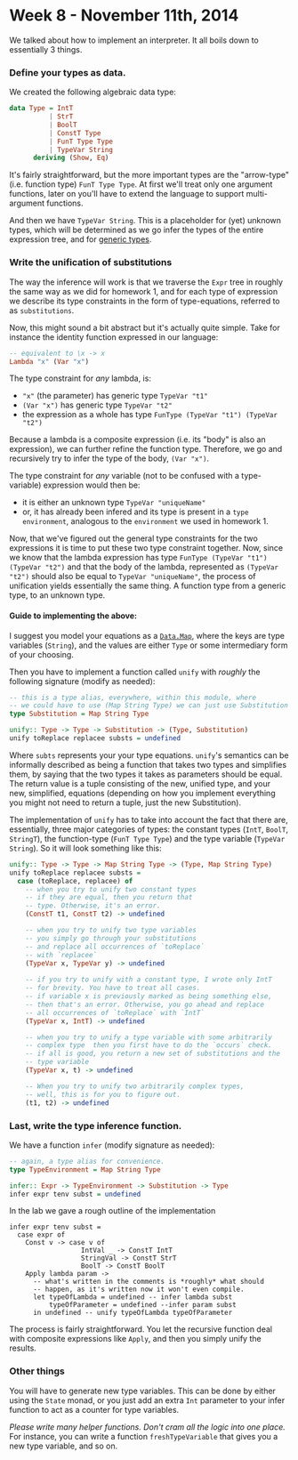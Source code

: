 # Week 8 - November 11th, 2014

We talked about how to implement an interpreter. It all boils down to essentially 3 things.

### Define your types as data.

We created the following algebraic data type:  
```haskell
data Type = IntT
          | StrT
          | BoolT
          | ConstT Type
          | FunT Type Type
          | TypeVar String
      deriving (Show, Eq)
```

It's fairly straightforward, but the more important types are the "arrow-type" (i.e. function type) `FunT Type Type`. At first we'll treat only one argument functions, later on you'll have to extend the language to support multi-argument functions.  

And then we have `TypeVar String`. This is a placeholder for (yet) unknown types, which will be determined as we go infer the types of the entire expression tree, and for [generic types](https://github.com/2014-Fall-UPT-PLDA/labs/blob/master/homework/02/homework-02.md#hints).

### Write the unification of substitutions

The way the inference will work is that we traverse the `Expr` tree in roughly the same way as we did for homework 1, and for each type of expression we describe its type constraints in the form of type-equations, referred to as `substitutions`.  

Now, this might sound a bit abstract but it's actually quite simple. Take for instance the identity function expressed in our language:  
```Haskell
-- equivalent to \x -> x
Lambda "x" (Var "x")
```

The type constraint for *any* lambda, is:  
* `"x"` (the parameter) has generic type `TypeVar "t1"`  
* `(Var "x")` has generic type `TypeVar "t2"`  
* the expression as a whole has type `FunType (TypeVar "t1") (TypeVar "t2")`  

Because a lambda is a composite expression (i.e. its "body" is also an expression), we can further refine the function type.  Therefore, we go and recursively try to infer the type of the body, `(Var "x")`.  

The type constraint for *any* variable (not to be confused with a type-variable) expression would then be:
* it is either an unknown type `TypeVar "uniqueName"`
* or, it has already been infered and its type is present in a `type environment`, analogous to the `environment` we used in homework 1.  

Now, that we've figured out the general type constraints for the two expressions it is time to put these two type constraint together. Now, since we know that the lambda expression has type `FunType (TypeVar "t1") (TypeVar "t2")` and that the body of the lambda, represented as `(TypeVar "t2")` should also be equal to `TypeVar "uniqueName"`, the process of unification yields essentially the same thing. A function type from a generic type, to an unknown type.  

#### Guide to implementing the above:

I suggest you model your equations as a [`Data.Map`](https://www.haskell.org/ghc/docs/latest/html/libraries/containers/Data-Map.html), where the keys are type variables (`String`), and the values are either `Type` or some intermediary form of your choosing.  

Then you have to implement a function called `unify` with *roughly* the following signature (modify as needed):  

```Haskell
-- this is a type alias, everywhere, within this module, where
-- we could have to use (Map String Type) we can just use Substitution
type Substitution = Map String Type

unify:: Type -> Type -> Substitution -> (Type, Substitution)
unify toReplace replacee substs = undefined
```

Where `subts` represents your your type equations. `unify`'s semantics can be informally described as being a function that takes two types and simplifies them, by saying that the two types it takes as parameters should be equal. The return value is a tuple consisting of the new, unified type, and your new, simplified, equations (depending on how you implement everything you might not need to return a tuple, just the new Substitution). 

The implementation of `unify` has to take into account the fact that there are, essentially, three major categories of types: the constant types (`IntT`, `BoolT`, `StringT`), the function-type (`FunT Type Type`) and the type variable (`TypeVar String`). So it will look something like this:

```Haskell
unify:: Type -> Type -> Map String Type -> (Type, Map String Type)
unify toReplace replacee substs =
  case (toReplace, replacee) of
    -- when you try to unify two constant types
    -- if they are equal, then you return that 
    -- type. Otherwise, it's an error.
    (ConstT t1, ConstT t2) -> undefined

    -- when you try to unify two type variables
    -- you simply go through your substitutions
    -- and replace all occurrences of `toReplace`
    -- with `replacee`
    (TypeVar x, TypeVar y) -> undefined
    
    -- if you try to unify with a constant type, I wrote only IntT
    -- for brevity. You have to treat all cases.
    -- if variable x is previously marked as being something else,
    -- then that's an error. Otherwise, you go ahead and replace 
    -- all occurrences of `toReplace` with `IntT`
    (TypeVar x, IntT) -> undefined

    -- when you try to unify a type variable with some arbitrarily
    -- complex type  then you first have to do the `occurs` check.
    -- if all is good, you return a new set of substitutions and the
    -- type variable
    (TypeVar x, t) -> undefined

    -- When you try to unify two arbitrarily complex types, 
    -- well, this is for you to figure out.  
    (t1, t2) -> undefined

```

### Last, write the type inference function.

We have a function `infer` (modify signature as needed):
```Haskell
-- again, a type alias for convenience.
type TypeEnvironment = Map String Type

infer:: Expr -> TypeEnvironment -> Substitution -> Type
infer expr tenv subst = undefined
```

In the lab we gave a rough outline of the implementation
```
infer expr tenv subst =
  case expr of
    Const v -> case v of
                  IntVal _ -> ConstT IntT
                  StringVal -> ConstT StrT
                  BoolT -> ConstT BoolT
    Apply lambda param -> 
      -- what's written in the comments is *roughly* what should
      -- happen, as it's written now it won't even compile.
      let typeOfLambda = undefined -- infer lambda subst
          typeOfParameter = undefined --infer param subst
      in undefined -- unify typeOfLambda typeOfParameter
```

The process is fairly straightforward. You let the recursive function deal with composite expressions like `Apply`, and then you simply unify the results.  


### Other things

You will have to generate new type variables. This can be done by either using the `State` monad, or you just add an extra `Int` parameter  to your infer function to act as a counter for type variables.  

*_Please write many helper functions. Don't cram all the logic into one place._* For instance, you can write a function `freshTypeVariable` that gives you a new type variable, and so on.




